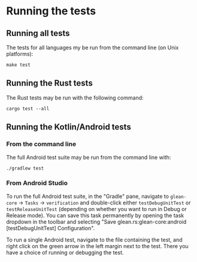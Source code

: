 # Running the tests

## Running all tests

The tests for all languages my be run from the command line (on Unix platforms):

```
make test
```

## Running the Rust tests

The Rust tests may be run with the following command:

```
cargo test --all
```

## Running the Kotlin/Android tests

### From the command line

The full Android test suite may be run from the command line with:

```
./gradlew test
```

### From Android Studio

To run the full Android test suite, in the "Gradle" pane, navigate to `glean-core` -> `Tasks` -> `verification` and double-click either `testDebugUnitTest` or `testReleaseUnitTest` (depending on whether you want to run in Debug or Release mode).
You can save this task permanently by opening the task dropdown in the toolbar and selecting "Save glean.rs:glean-core:android [testDebugUnitTest] Configuration".

To run a single Android test, navigate to the file containing the test, and right click on the green arrow in the left margin next to the test.  There you have a choice of running or debugging the test.
